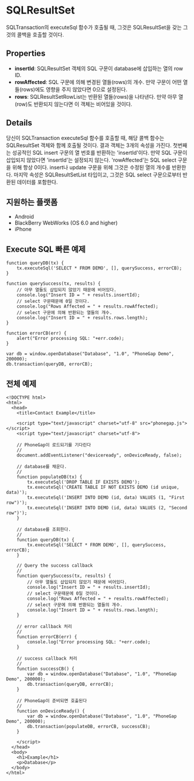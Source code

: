 SQLResultSet
=======

SQLTransaction의 executeSql 함수가 호출될 때, 그것은 SQLResultSet을 갖는 그것의 콜백을 호출할 것이다.

Properties
-------

- __insertId__: SQLResultSet 객체의 SQL 구문이 database에 삽입하는 열의 row ID.
- __rowAffected__: SQL 구문에 의해 변경된 열들(rows)의 개수. 만약 구문이 어떤 열들(rows)에도 영향을 주지 않았다면 0으로 설정된다.
- __rows__: SQLResultSetRowList는 반환된 열들(rows)을 나타낸다. 만약 아무 열(row)도 반환되지 않는다면 이 객체는 비어있을 것이다.

Details
-------

당신이 SQLTransaction executeSql 함수를 호출할 때, 해당 콜백 함수는 SQLResultSet 객체와 함께 호출될 것이다. 결과 객체는 3개의 속성을 가진다. 첫번째는 성공적인 SQL insert 구문의 열 번호를 반환하는 'insertId'이다. 만약 SQL 구문이 삽입되지 않았다면 'insertId'는 설정되지 않는다. 'rowAffected'는 SQL select 구문을 위해 항상 0이다. insert나 update 구문을 위헤 그것은 수정된 열의 개수를 반환한다. 마지막 속성은 SQLResultSetList 타입이고, 그것은 SQL select 구문으로부터 반환된 데이터를 포함한다.

지원하는 플랫폼
-------------------

- Android
- BlackBerry WebWorks (OS 6.0 and higher)
- iPhone

Execute SQL 빠른 예제
------------------

	function queryDB(tx) {
		tx.executeSql('SELECT * FROM DEMO', [], querySuccess, errorCB);
	}

	function querySuccess(tx, results) {
		// 아무 열들도 삽입되지 않았기 때문에 비어있다.
		console.log("Insert ID = " + results.insertId);
		// select 구문때문에 0일 것이다.
		console.log("Rows Affected = " + results.rowAffected);
		// select 구문에 의해 반환되는 열들의 개수.
		console.log("Insert ID = " + results.rows.length);
	}
	
	function errorCB(err) {
		alert("Error processing SQL: "+err.code);
	}
	
	var db = window.openDatabase("Database", "1.0", "PhoneGap Demo", 200000);
	db.transaction(queryDB, errorCB);

전체 예제
------------

    <!DOCTYPE html>
    <html>
      <head>
        <title>Contact Example</title>

        <script type="text/javascript" charset="utf-8" src="phonegap.js"></script>
        <script type="text/javascript" charset="utf-8">

        // PhoneGap이 로드되기를 기다린다
        //
        document.addEventListener("deviceready", onDeviceReady, false);

		// database를 채운다.
		//
		function populateDB(tx) {
			tx.executeSql('DROP TABLE IF EXISTS DEMO');
			tx.executeSql('CREATE TABLE IF NOT EXISTS DEMO (id unique, data)');
			tx.executeSql('INSERT INTO DEMO (id, data) VALUES (1, "First row")');
			tx.executeSql('INSERT INTO DEMO (id, data) VALUES (2, "Second row")');
		}

		// database를 조회한다.
		//
		function queryDB(tx) {
			tx.executeSql('SELECT * FROM DEMO', [], querySuccess, errorCB);
		}

		// Query the success callback
		//
		function querySuccess(tx, results) {
			// 아무 열들도 삽입되지 않았기 때문에 비어있다.
			console.log("Insert ID = " + results.insertId);
			// select 구문때문에 0일 것이다.
			console.log("Rows Affected = " + results.rowAffected);
			// select 구문에 의해 반환되는 열들의 개수.
			console.log("Insert ID = " + results.rows.length);
		}

		// error callback 처리
		//
		function errorCB(err) {
			console.log("Error processing SQL: "+err.code);
		}

		// success callback 처리
		//
		function successCB() {
			var db = window.openDatabase("Database", "1.0", "PhoneGap Demo", 200000);
			db.transaction(queryDB, errorCB);
		}

		// PhoneGap이 준비되면 호출된다
		//
		function onDeviceReady() {
			var db = window.openDatabase("Database", "1.0", "PhoneGap Demo", 200000);
			db.transaction(populateDB, errorCB, successCB);
		}
	
        </script>
      </head>
      <body>
        <h1>Example</h1>
        <p>Database</p>
      </body>
    </html>
